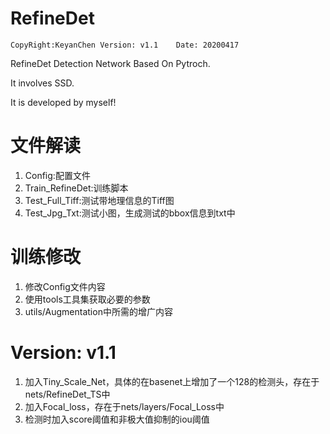 # RefineDet
`
CopyRight:KeyanChen
Version: v1.1   
Date: 20200417    
`


RefineDet Detection Network Based On Pytroch. 

It involves SSD.   

It is developed by myself!
# 文件解读

1. Config:配置文件
2. Train_RefineDet:训练脚本
3. Test_Full_Tiff:测试带地理信息的Tiff图
4. Test_Jpg_Txt:测试小图，生成测试的bbox信息到txt中

# 训练修改
1. 修改Config文件内容
2. 使用tools工具集获取必要的参数
2. utils/Augmentation中所需的增广内容

# Version: v1.1
1. 加入Tiny_Scale_Net，具体的在basenet上增加了一个128的检测头，存在于nets/RefineDet_TS中
2. 加入Focal_loss，存在于nets/layers/Focal_Loss中
3. 检测时加入score阈值和非极大值抑制的iou阈值